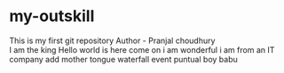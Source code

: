 # my-outskill
This is my first git repository
Author - Pranjal choudhury
<br>
I am the king
Hello
world is here come on
i am wonderful
i am from an IT company
add mother tongue
waterfall event
puntual boy
babu
